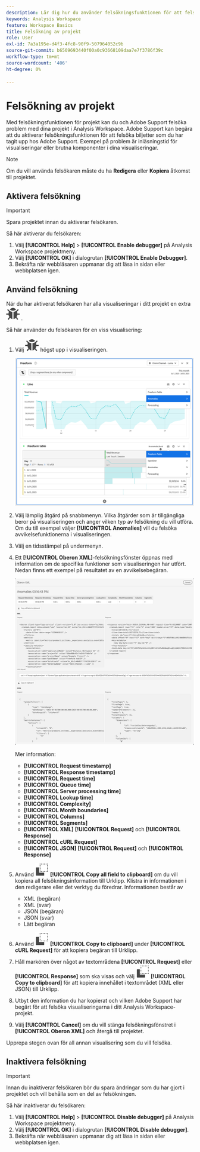 ```yaml
---
description: Lär dig hur du använder felsökningsfunktionen för att felsöka problem med ditt projekt i Analysis Workspace.
keywords: Analysis Workspace
feature: Workspace Basics
title: Felsökning av projekt
role: User
exl-id: 7a3a195e-d4f3-4fc8-90f9-507964052c9b
source-git-commit: b6509693440f00a0c93668109daa7e7f3786f39c
workflow-type: tm+mt
source-wordcount: '406'
ht-degree: 0%

---
```


# Felsökning av projekt

Med felsökningsfunktionen för projekt kan du och Adobe Support felsöka problem med dina projekt i Analysis Workspace. Adobe Support kan begära att du aktiverar felsökningsfunktionen för att felsöka biljetter som du har tagit upp hos Adobe Support. Exempel på problem är inläsningstid för visualiseringar eller brutna komponenter i dina visualiseringar.

>[!NOTE]
>
>Om du vill använda felsökaren måste du ha **Redigera** eller **Kopiera** åtkomst till projektet.
>

## Aktivera felsökning

>[!IMPORTANT]
>
>Spara projektet innan du aktiverar felsökaren.
>

Så här aktiverar du felsökaren:

1. Välj **[!UICONTROL Help]** > **[!UICONTROL Enable debugger]** på Analysis Workspace projektmeny.
1. Välj **[!UICONTROL OK]** i dialogrutan **[!UICONTROL Enable Debugger]**.
1. Bekräfta när webbläsaren uppmanar dig att läsa in sidan eller webbplatsen igen.


## Använd felsökning

När du har aktiverat felsökaren har alla visualiseringar i ditt projekt en extra ![felikon](/help/assets/icons/Bug.svg) .

Så här använder du felsökaren för en viss visualisering:

1. Välj ![Fel](/help/assets/icons/Bug.svg) högst upp i visualiseringen.

   ![Snabbmenyn Felsökning](assets/debugger-context-menu.png)

1. Välj lämplig åtgärd på snabbmenyn. Vilka åtgärder som är tillgängliga beror på visualiseringen och anger vilken typ av felsökning du vill utföra. Om du till exempel väljer **[!UICONTROL Anomalies]** vill du felsöka avvikelsefunktionerna i visualiseringen.
1. Välj en tidsstämpel på undermenyn.
1. Ett **[!UICONTROL Oberon XML]**-felsökningsfönster öppnas med information om de specifika funktioner som visualiseringen har utfört. Nedan finns ett exempel på resultatet av en avvikelsebegäran.

   ![Begäran om felsökning av utdata](assets/debugger-oberon.png)

   Mer information:

   * **[!UICONTROL Request timestamp]**
   * **[!UICONTROL Response timestamp]**
   * **[!UICONTROL Request time]**
   * **[!UICONTROL Queue time]**
   * **[!UICONTROL Server processing time]**
   * **[!UICONTROL Lookup time]**
   * **[!UICONTROL Complexity]**
   * **[!UICONTROL Month boundaries]**
   * **[!UICONTROL Columns]**
   * **[!UICONTROL Segments]**
   * **[!UICONTROL XML]** **[!UICONTROL Request]** och **[!UICONTROL Response]**
   * **[!UICONTROL cURL Request]**
   * **[!UICONTROL JSON]** **[!UICONTROL Request]** och **[!UICONTROL Response]**

1. Använd ![Kopiera](/help/assets/icons/Copy.svg) **[!UICONTROL Copy all field to clipboard]** om du vill kopiera all felsökningsinformation till Urklipp. Klistra in informationen i den redigerare eller det verktyg du föredrar. Informationen består av

   * XML (begäran)
   * XML (svar)
   * JSON (begäran)
   * JSON (svar)
   * Lätt begäran

1. Använd ![Kopiera](/help/assets/icons/Copy.svg) **[!UICONTROL Copy to clipboard]** under **[!UICONTROL cURL Request]** för att kopiera begäran till Urklipp.
1. Håll markören över något av textområdena **[!UICONTROL Request]** eller **[!UICONTROL Response]** som ska visas och välj ![Kopiera](/help/assets/icons/Copy.svg) **[!UICONTROL Copy to clipboard]** för att kopiera innehållet i textområdet (XML eller JSON) till Urklipp.

1. Utbyt den information du har kopierat och vilken Adobe Support har begärt för att felsöka visualiseringarna i ditt Analysis Workspace-projekt.

1. Välj **[!UICONTROL Cancel]** om du vill stänga felsökningsfönstret i **[!UICONTROL Oberon XML]** och återgå till projektet.

Upprepa stegen ovan för all annan visualisering som du vill felsöka.

## Inaktivera felsökning

>[!IMPORTANT]
>
>Innan du inaktiverar felsökaren bör du spara ändringar som du har gjort i projektet och vill behålla som en del av felsökningen.
>

Så här inaktiverar du felsökaren:

1. Välj **[!UICONTROL Help]** > **[!UICONTROL Disable debugger]** på Analysis Workspace projektmeny.
1. Välj **[!UICONTROL OK]** i dialogrutan **[!UICONTROL Disable debugger]**.
1. Bekräfta när webbläsaren uppmanar dig att läsa in sidan eller webbplatsen igen.
